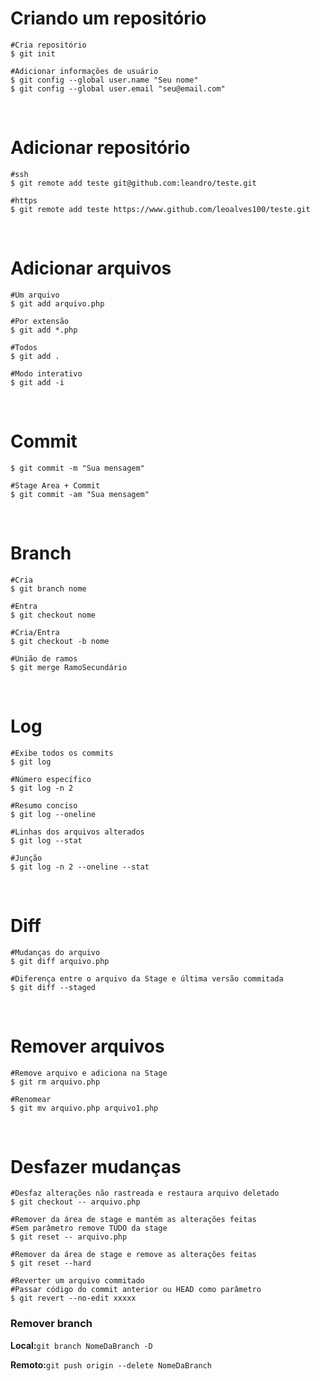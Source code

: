 # Criando um repositório

```
#Cria repositório
$ git init

#Adicionar informações de usuário
$ git config --global user.name "Seu nome"
$ git config --global user.email "seu@email.com"
```

&nbsp;

# Adicionar repositório
```
#ssh
$ git remote add teste git@github.com:leandro/teste.git

#https
$ git remote add teste https://www.github.com/leoalves100/teste.git
```
&nbsp;

# Adicionar arquivos
```
#Um arquivo
$ git add arquivo.php

#Por extensão
$ git add *.php

#Todos
$ git add .

#Modo interativo
$ git add -i
```
&nbsp;

# Commit
```
$ git commit -m "Sua mensagem"

#Stage Area + Commit
$ git commit -am "Sua mensagem"

```
&nbsp;

# Branch

```
#Cria
$ git branch nome

#Entra
$ git checkout nome

#Cria/Entra
$ git checkout -b nome

#União de ramos
$ git merge RamoSecundário
```
&nbsp;

# Log
```
#Exibe todos os commits
$ git log 

#Número específico
$ git log -n 2

#Resumo conciso
$ git log --oneline

#Linhas dos arquivos alterados
$ git log --stat

#Junção
$ git log -n 2 --oneline --stat
```
&nbsp;

# Diff
```
#Mudanças do arquivo
$ git diff arquivo.php

#Diferença entre o arquivo da Stage e última versão commitada
$ git diff --staged
```
&nbsp;

# Remover arquivos
```
#Remove arquivo e adiciona na Stage
$ git rm arquivo.php

#Renomear 
$ git mv arquivo.php arquivo1.php
```
&nbsp;

# Desfazer mudanças
```
#Desfaz alterações não rastreada e restaura arquivo deletado
$ git checkout -- arquivo.php

#Remover da área de stage e mantém as alterações feitas
#Sem parâmetro remove TUDO da stage
$ git reset -- arquivo.php

#Remover da área de stage e remove as alterações feitas
$ git reset --hard

#Reverter um arquivo commitado
#Passar código do commit anterior ou HEAD como parâmetro
$ git revert --no-edit xxxxx 

```

### Remover branch
**Local:**`git branch NomeDaBranch -D`

**Remoto:**`git push origin --delete NomeDaBranch`
